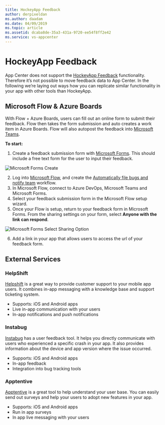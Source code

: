 ```yaml
---
title: HockeyApp Feedback
author: derpixeldan
ms.author: daadam
ms.date: 04/09/2019
ms.topic: article
ms.assetid: dcaba8de-35a3-431a-9720-ee54f8ff2e42
ms.service: vs-appcenter
---
```


# HockeyApp Feedback

App Center does not support the [HockeyApp Feedback](https://hockeyapp.net/features/feedback/) functionality. Therefore it’s not possible to move feedback data to App Center. In the following we’re laying out ways how you can replicate similar functionality in your app with other tools than HockeyApp.

## Microsoft Flow & Azure Boards

With Flow + Azure Boards, users can fill out an online form to submit their feedback.  Flow then takes the form submission and auto creates a work item in Azure Boards.  Flow will also autopost the feedback into [Microsoft Teams](https://products.office.com/en-us/microsoft-teams/group-chat-software).

**To start:**

1. Create a feedback submission form with [Microsoft Forms](https://forms.office.com/Pages/DesignPage.aspx).  This should include a free text form for the user to input their feedback.

![Microsoft Forms Create](images/feedback-form-a.png)

2. Log into [Microsoft Flow](https://preview.flow.microsoft.com/en-us/), and create the [Automatically file bugs and notify team](https://preview.flow.microsoft.com/en-us/galleries/public/templates/1a5cd7ae0a3746b39696556ae702c53e/automatically-file-bugs-and-notify-team/) workflow.
3. In Microsoft Flow, connect to Azure DevOps, Microsoft Teams and Microsoft Forms.
4. Select your feedback submission form in the Microsoft Flow setup wizard.
5. Once your Flow is setup, return to your feedback form in Microsoft Forms.  From the sharing settings on your form, select **Anyone with the link can respond**.

![Microsoft Forms Select Sharing Option](images/feedback-form-b.png)

6. Add a link in your app that allows users to access the url of your feedback form.

## External Services

### HelpShift

[Helpshift](https://www.helpshift.com/) is a great way to provide customer support to your mobile app users.  It combines in-app messaging with a knowledge base and support ticketing system. 

- Supports: iOS and Android apps
- Live in-app communication with your users
- In-app notifications and push notifications

### Instabug

[Instabug](https://instabug.com/in-app-chat) has a user feedback tool.  It helps you directly communicate with users who experienced a specific crash in your app.  It also provides information about the device and app version where the issue occurred.

- Supports: iOS and Android apps
- In-app feedback
- Integration into bug tracking tools

### Apptentive

[Apptentive](https://www.apptentive.com/) is a great tool to help understand your user base. You can easily send out surveys and help your users to adopt new features in your app.

- Supports: iOS and Android apps
- Run in app surveys
- In app live messaging with your users
